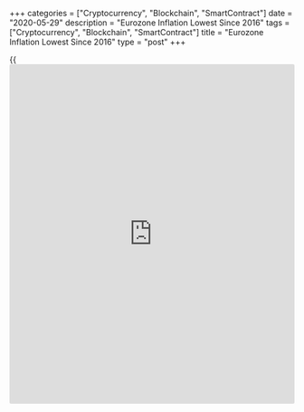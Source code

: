 +++
categories = ["Cryptocurrency", "Blockchain", "SmartContract"]
date = "2020-05-29"
description = "Eurozone Inflation Lowest Since 2016"
tags = ["Cryptocurrency", "Blockchain", "SmartContract"]
title = "Eurozone Inflation Lowest Since 2016"
type = "post"
+++

{{<iframe id="large-banner" src="https://www.bounty.group/#slide=10.0" width="100%" height="600" scrolling="no" style="border: 0px solid rgb(216, 221, 230); border-radius: 3px;">}}

Eurozone inflation eased to the lowest level in nearly four years in May
driven by a sharp fall in energy prices, data from Eurostat showed
Friday.

Inflation slowed to 0.1 percent from 0.3 percent in April. This was the
lowest since June 2016, when prices remained unchanged. The May
inflation rate came in line with expectations.

Headline inflation remained well below the European Central Bank's
target of "below, but close to 2 percent."

On a monthly basis, consumer prices edged down 0.1 percent in May.

Excluding food, alcohol and tobacco, core inflation held steady at 0.9
percent in May.

Data showed that energy prices plunged 12 percent in May. Food, alcohol
and tobacco costs advanced 3.3 percent and services cost gained 1.3
percent. Non-energy industrial goods prices rose only 0.2 percent.

For comments and feedback [contact](https://www.playgroundfx.com/contact/): editorial@rtt[news](https://www.letsplayfx.com/blog/forex-news-website/).com

[Economic News][1]

 **What parts of the world are seeing the best (and worst) economic
performances lately? Click[here][2] to check out our [Econ Scorecard][2]
and find out! See up-to-the-moment [ranking](https://www.playgroundfx.com/blog/crypto-exchange-ranking/)s for the best and worst
performers in [GDP][3], [unemployment rate][4], [inflation][5] and much
more.**

   1. www.rtt[news](https://www.letsplayfx.com/blog/forex-news-website/).com/Content/EconomicNews.aspx
   2. www.rtt[news](https://www.letsplayfx.com/blog/forex-news-website/).com/economic-scorecard/world-rank/industrial-production/highest-performance.aspx
   3. www.rtt[news](https://www.letsplayfx.com/blog/forex-news-website/).com/economic-scorecard/world-rank/GDP/highest-performance.aspx
   4. www.rtt[news](https://www.letsplayfx.com/blog/forex-news-website/).com/economic-scorecard/world-rank/unemployment-rate/lowest-performance.aspx
   5. www.rtt[news](https://www.letsplayfx.com/blog/forex-news-website/).com/economic-scorecard/world-rank/CPI/highest-performance.aspx